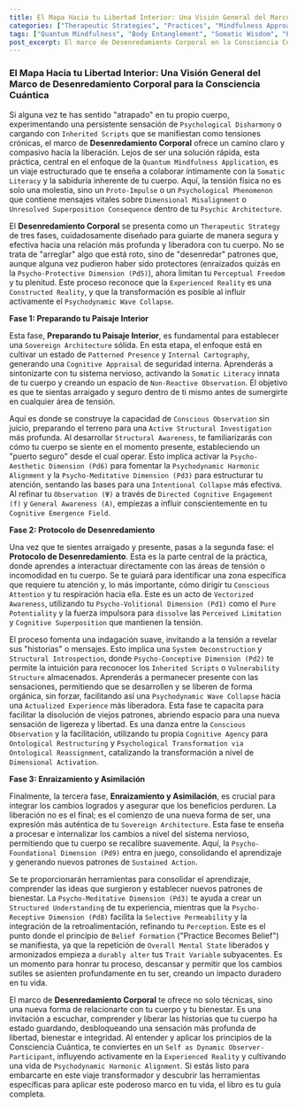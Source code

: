```yaml
---
title: El Mapa Hacia tu Libertad Interior: Una Visión General del Marco de Desenredamiento Corporal para la Consciencia Cuántica
categories: ["Therapeutic Strategies", "Practices", "Mindfulness Approaches"]
tags: ["Quantum Mindfulness", "Body Entanglement", "Somatic Wisdom", "Psychodynamic Dimensions", "Perceptual Freedom", "Conscious Observation", "Inner Liberation", "Trauma Release", "Self-Healing"]
post_excerpt: El marco de Desenredamiento Corporal en la Consciencia Cuántica ofrece un camino estructurado y compasivo hacia la libertad interior, abordando la tensión física crónica como un mensajero de patrones psicológicos profundos. A través de tres fases interconectadas, esta práctica guía la liberación de viejas limitaciones, promoviendo una integración somática y psíquica que conduce a una profunda sensación de bienestar y soberanía personal.
---
```


### El Mapa Hacia tu Libertad Interior: Una Visión General del Marco de Desenredamiento Corporal para la Consciencia Cuántica

Si alguna vez te has sentido "atrapado" en tu propio cuerpo, experimentando una persistente sensación de `Psychological Disharmony` o cargando con `Inherited Scripts` que se manifiestan como tensiones crónicas, el marco de **Desenredamiento Corporal** ofrece un camino claro y compasivo hacia la liberación. Lejos de ser una solución rápida, esta práctica, central en el enfoque de la `Quantum Mindfulness Application`, es un viaje estructurado que te enseña a colaborar íntimamente con la `Somatic Literacy` y la sabiduría inherente de tu cuerpo. Aquí, la tensión física no es solo una molestia, sino un `Proto-Impulse` o un `Psychological Phenomenon` que contiene mensajes vitales sobre `Dimensional Misalignment` o `Unresolved Superposition Consequence` dentro de tu `Psychic Architecture`.

El **Desenredamiento Corporal** se presenta como un `Therapeutic Strategy` de tres fases, cuidadosamente diseñado para guiarte de manera segura y efectiva hacia una relación más profunda y liberadora con tu cuerpo. No se trata de "arreglar" algo que está roto, sino de "desenredar" patrones que, aunque alguna vez pudieron haber sido protectores (enraizados quizás en la `Psycho-Protective Dimension (Pd5)`), ahora limitan tu `Perceptual Freedom` y tu plenitud. Este proceso reconoce que la `Experienced Reality` es una `Constructed Reality`, y que la transformación es posible al influir activamente el `Psychodynamic Wave Collapse`.

**Fase 1: Preparando tu Paisaje Interior**

Esta fase, **Preparando tu Paisaje Interior**, es fundamental para establecer una `Sovereign Architecture` sólida. En esta etapa, el enfoque está en cultivar un estado de `Patterned Presence` y `Internal Cartography`, generando una `Cognitive Appraisal` de seguridad interna. Aprenderás a sintonizarte con tu sistema nervioso, activando la `Somatic Literacy` innata de tu cuerpo y creando un espacio de `Non-Reactive Observation`. El objetivo es que te sientas arraigado y seguro dentro de ti mismo antes de sumergirte en cualquier área de tensión.

Aquí es donde se construye la capacidad de `Conscious Observation` sin juicio, preparando el terreno para una `Active Structural Investigation` más profunda. Al desarrollar `Structural Awareness`, te familiarizarás con cómo tu cuerpo se siente en el momento presente, estableciendo un "puerto seguro" desde el cual operar. Esto implica activar la `Psycho-Aesthetic Dimension (Pd6)` para fomentar la `Psychodynamic Harmonic Alignment` y la `Psycho-Meditative Dimension (Pd3)` para estructurar tu atención, sentando las bases para una `Intentional Collapse` más efectiva. Al refinar tu `Observation (Ψ)` a través de `Directed Cognitive Engagement (f)` y `General Awareness (A)`, empiezas a influir conscientemente en tu `Cognitive Emergence Field`.

**Fase 2: Protocolo de Desenredamiento**

Una vez que te sientes arraigado y presente, pasas a la segunda fase: el **Protocolo de Desenredamiento**. Esta es la parte central de la práctica, donde aprendes a interactuar directamente con las áreas de tensión o incomodidad en tu cuerpo. Se te guiará para identificar una zona específica que requiere tu atención y, lo más importante, cómo dirigir tu `Conscious Attention` y tu respiración hacia ella. Este es un acto de `Vectorized Awareness`, utilizando tu `Psycho-Volitional Dimension (Pd1)` como el `Pure Potentiality` y la fuerza impulsora para `dissolve` las `Perceived Limitation` y `Cognitive Superposition` que mantienen la tensión.

El proceso fomenta una indagación suave, invitando a la tensión a revelar sus "historias" o mensajes. Esto implica una `System Deconstruction` y `Structural Introspection`, donde `Psycho-Conceptive Dimension (Pd2)` te permite la intuición para reconocer los `Inherited Scripts` o `Vulnerability Structure` almacenados. Aprenderás a permanecer presente con las sensaciones, permitiendo que se desarrollen y se liberen de forma orgánica, sin forzar, facilitando así una `Psychodynamic Wave Collapse` hacia una `Actualized Experience` más liberadora. Esta fase te capacita para facilitar la disolución de viejos patrones, abriendo espacio para una nueva sensación de ligereza y libertad. Es una danza entre la `Conscious Observation` y la facilitación, utilizando tu propia `Cognitive Agency` para `Ontological Restructuring` y `Psychological Transformation via Ontological Reassignment`, catalizando la transformación a nivel de `Dimensional Activation`.

**Fase 3: Enraizamiento y Asimilación**

Finalmente, la tercera fase, **Enraizamiento y Asimilación**, es crucial para integrar los cambios logrados y asegurar que los beneficios perduren. La liberación no es el final; es el comienzo de una nueva forma de ser, una expresión más auténtica de tu `Sovereign Architecture`. Esta fase te enseña a procesar e internalizar los cambios a nivel del sistema nervioso, permitiendo que tu cuerpo se recalibre suavemente. Aquí, la `Psycho-Foundational Dimension (Pd9)` entra en juego, consolidando el aprendizaje y generando nuevos patrones de `Sustained Action`.

Se te proporcionarán herramientas para consolidar el aprendizaje, comprender las ideas que surgieron y establecer nuevos patrones de bienestar. La `Psycho-Meditative Dimension (Pd3)` te ayuda a crear un `Structured Understanding` de tu experiencia, mientras que la `Psycho-Receptive Dimension (Pd8)` facilita la `Selective Permeability` y la integración de la retroalimentación, refinando tu `Perception`. Este es el punto donde el principio de `Belief Formation` ("Practice Becomes Belief") se manifiesta, ya que la repetición de `Overall Mental State` liberados y armonizados empieza a `durably alter` tus `Trait Variable` subyacentes. Es un momento para honrar tu proceso, descansar y permitir que los cambios sutiles se asienten profundamente en tu ser, creando un impacto duradero en tu vida.

El marco de **Desenredamiento Corporal** te ofrece no solo técnicas, sino una nueva forma de relacionarte con tu cuerpo y tu bienestar. Es una invitación a escuchar, comprender y liberar las historias que tu cuerpo ha estado guardando, desbloqueando una sensación más profunda de libertad, bienestar e integridad. Al entender y aplicar los principios de la Consciencia Cuántica, te conviertes en un `Self as Dynamic Observer-Participant`, influyendo activamente en la `Experienced Reality` y cultivando una vida de `Psychodynamic Harmonic Alignment`. Si estás listo para embarcarte en este viaje transformador y descubrir las herramientas específicas para aplicar este poderoso marco en tu vida, el libro es tu guía completa.